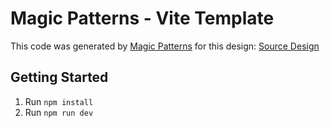 # Magic Patterns - Vite Template

This code was generated by [Magic Patterns](https://magicpatterns.com) for this design: [Source Design](https://magicpatterns.com/c/ixya6zqubqc1fbns4bl3dp)

## Getting Started

1. Run `npm install`
2. Run `npm run dev`
